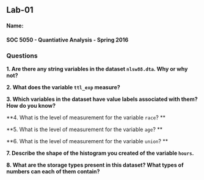## Lab-01
#### Name:
#### SOC 5050 - Quantiative Analysis - Spring 2016

### Questions
**1. Are there any string variables in the dataset `nlsw88.dta`. Why or why not?**
<start answer here>

**2. What does the variable `ttl_exp` measure?**


**3. Which variables in the dataset have value labels associated with them? How do you know?**


**4. What is the level of measurement for the variable `race`? **


**5. What is the level of measurement for the variable `age`? **


**6. What is the level of measurement for the variable `union`? **


**7. Describe the shape of the histogram you created of the variable `hours`.**


**8. What are the storage types present in this dataset? What types of numbers can each of them contain?**
